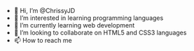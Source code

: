 - 👋 Hi, I’m @ChrissyJD
- 👀 I’m interested in learning programming languages
- 🌱 I’m currently learning web development 
- 💞️ I’m looking to collaborate on HTML5 and CSS3 languages
- 📫 How to reach me 

<!---
ChrissyJD/ChrissyJD is a ✨ special ✨ repository because its `README.md` (this file) appears on your GitHub profile.
You can click the Preview link to take a look at your changes.
--->
